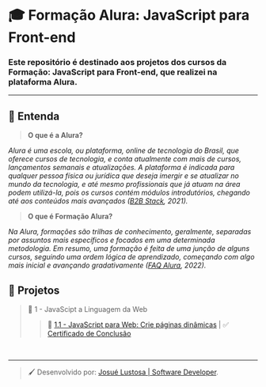 # :mortar_board: Formação Alura: JavaScript para Front-end
### Este repositório é destinado aos projetos dos cursos da **Formação: JavaScript para Front-end**, que realizei na plataforma **Alura**.

---

## :mag_right: Entenda
>**O que é a Alura?**

*Alura é uma escola, ou plataforma, online de tecnologia do Brasil, que oferece cursos de tecnologia, e conta atualmente com mais de cursos, lançamentos semanais e atualizações. A plataforma é indicada para qualquer pessoa física ou jurídica que deseja imergir e se atualizar no mundo da tecnologia, e até mesmo profissionais que já atuam na área podem utilizá-la, pois os cursos contém módulos introdutórios, chegando até aos conteúdos mais avançados ([B2B Stack](https://blog.b2bstack.com.br/alura/), 2021).*

>**O que é Formação Alura?**

*Na Alura, formações são trilhas de conhecimento, geralmente, separadas por assuntos mais específicos e focados em uma determinada metodologia. Em resumo, uma formação é feita de uma junção de alguns cursos, seguindo uma ordem lógica de aprendizado, começando com algo mais inicial e avançando gradativamente ([FAQ Alura](https://suporte.alura.com.br/support/solutions/articles/72000565241-qual-a-diferenca-entre-escolas-e-formac%C3%B5es-), 2022).*

## :orange_book: Projetos
> :open_file_folder: 1 - JavaScipt a Linguagem da Web
>> :open_file_folder: [1.1 - JavaScript para Web: Crie páginas dinâmicas](https://github.com/josuelustosa/formacao-alura-js-frontend/tree/main/1-js-a-linguagem-da-web/1_1-paginas-dinamicas) | :white_check_mark: [Certificado de Conclusão](https://cursos.alura.com.br/user/josuelustosa/course/javascript-web-paginas-dinamicas/certificate)

<br>

---
> :paintbrush: Desenvolvido por: [Josué Lustosa | Software Developer](https://josuelustosa.github.io/links/).

